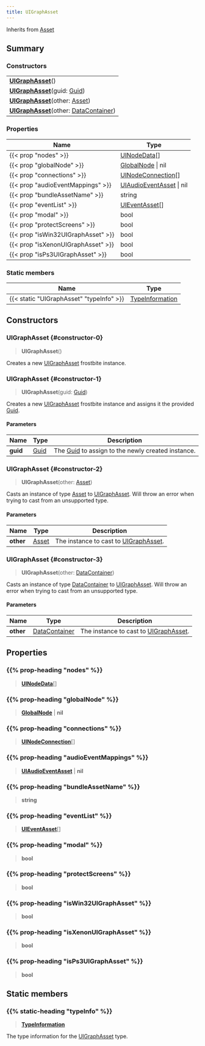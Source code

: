 ```yaml
---
title: UIGraphAsset
---
```


Inherits from [Asset](/vext/ref/fb/asset)

## Summary

### Constructors

|  |
| --- |
| **[UIGraphAsset](#constructor-0)**() |
| **[UIGraphAsset](#constructor-1)**(guid: [Guid](/vext/ref/shared/type/guid)) |
| **[UIGraphAsset](#constructor-2)**(other: [Asset](/vext/ref/fb/asset)) |
| **[UIGraphAsset](#constructor-3)**(other: [DataContainer](/vext/ref/shared/type/datacontainer)) |

### Properties

| Name | Type |
| ---- | ---- |
| {{< prop "nodes" >}} | [UINodeData](/vext/ref/fb/uinodedata)[] |
| {{< prop "globalNode" >}} | [GlobalNode](/vext/ref/fb/globalnode) \| nil |
| {{< prop "connections" >}} | [UINodeConnection](/vext/ref/fb/uinodeconnection)[] |
| {{< prop "audioEventMappings" >}} | [UIAudioEventAsset](/vext/ref/fb/uiaudioeventasset) \| nil |
| {{< prop "bundleAssetName" >}} | string |
| {{< prop "eventList" >}} | [UIEventAsset](/vext/ref/fb/uieventasset)[] |
| {{< prop "modal" >}} | bool |
| {{< prop "protectScreens" >}} | bool |
| {{< prop "isWin32UIGraphAsset" >}} | bool |
| {{< prop "isXenonUIGraphAsset" >}} | bool |
| {{< prop "isPs3UIGraphAsset" >}} | bool |

### Static members

| Name | Type |
| ---- | ---- |
| {{< static "UIGraphAsset" "typeInfo" >}} | [TypeInformation](/vext/ref/shared/type/typeinformation) |

## Constructors

### UIGraphAsset {#constructor-0}

> **UIGraphAsset**()

Creates a new [UIGraphAsset](/vext/ref/fb/uigraphasset) frostbite instance.

### UIGraphAsset {#constructor-1}

> **UIGraphAsset**(guid: [Guid](/vext/ref/shared/type/guid))

Creates a new [UIGraphAsset](/vext/ref/fb/uigraphasset) frostbite instance and assigns it the provided [Guid](/vext/ref/shared/type/guid).

#### Parameters

| Name | Type | Description |
| ---- | ---- | ----------- |
| **guid** | [Guid](/vext/ref/shared/type/guid) | The [Guid](/vext/ref/shared/type/guid) to assign to the newly created instance. |

### UIGraphAsset {#constructor-2}

> **UIGraphAsset**(other: [Asset](/vext/ref/fb/asset))

Casts an instance of type [Asset](/vext/ref/fb/asset) to [UIGraphAsset](/vext/ref/fb/uigraphasset). Will throw an error when trying to cast from an unsupported type.

#### Parameters

| Name | Type | Description |
| ---- | ---- | ----------- |
| **other** | [Asset](/vext/ref/fb/asset) | The instance to cast to [UIGraphAsset](/vext/ref/fb/uigraphasset). |

### UIGraphAsset {#constructor-3}

> **UIGraphAsset**(other: [DataContainer](/vext/ref/shared/type/datacontainer))

Casts an instance of type [DataContainer](/vext/ref/shared/type/datacontainer) to [UIGraphAsset](/vext/ref/fb/uigraphasset). Will throw an error when trying to cast from an unsupported type.

#### Parameters

| Name | Type | Description |
| ---- | ---- | ----------- |
| **other** | [DataContainer](/vext/ref/shared/type/datacontainer) | The instance to cast to [UIGraphAsset](/vext/ref/fb/uigraphasset). |

## Properties

### {{% prop-heading "nodes" %}}

> **[UINodeData](/vext/ref/fb/uinodedata)**[]

### {{% prop-heading "globalNode" %}}

> **[GlobalNode](/vext/ref/fb/globalnode)** \| **nil**

### {{% prop-heading "connections" %}}

> **[UINodeConnection](/vext/ref/fb/uinodeconnection)**[]

### {{% prop-heading "audioEventMappings" %}}

> **[UIAudioEventAsset](/vext/ref/fb/uiaudioeventasset)** \| **nil**

### {{% prop-heading "bundleAssetName" %}}

> **string**

### {{% prop-heading "eventList" %}}

> **[UIEventAsset](/vext/ref/fb/uieventasset)**[]

### {{% prop-heading "modal" %}}

> **bool**

### {{% prop-heading "protectScreens" %}}

> **bool**

### {{% prop-heading "isWin32UIGraphAsset" %}}

> **bool**

### {{% prop-heading "isXenonUIGraphAsset" %}}

> **bool**

### {{% prop-heading "isPs3UIGraphAsset" %}}

> **bool**

## Static members

### {{% static-heading "typeInfo" %}}

> **[TypeInformation](/vext/ref/shared/type/typeinformation)**

The type information for the [UIGraphAsset](/vext/ref/fb/uigraphasset) type.

